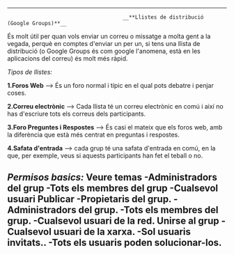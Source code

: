 ------------------------------------------------------------------------------------------------------------------------------------------
                                         __**Llistes de distribució (Google Groups)**__

És molt útil per quan vols enviar un correu o missatge a molta gent a la vegada, perquè en comptes d'enviar un per un, si tens una llista de distribució (o Google Groups és com google l'anomena, està en les aplicacions del correu) és molt més ràpid. 

*Tipos de llistes:*

**1.Foros Web** --> És un foro normal i típic en el qual pots debatre i penjar coses.

**2.Correu electrònic** --> Cada llista té un correu electrònic en comú i així no has d'escriure tots els correus dels participants.

**3.Foro Preguntes i Respostes** --> És casi el mateix que els foros web, amb la diferència que està més centrat en preguntas i respostes.

**4.Safata d'entrada** --> cada grup té una safata d'entrada en comú, en la que, per exemple, veus si aquests participants han fet el teball o no. 

*Permisos basics:*
Veure temas
-Administradors del grup
-Tots els membres del grup
-Cualsevol usuari
Publicar
-Propietaris del grup.
-Administradors del grup.
-Tots els membres del grup.
-Cualsevol usuari de la red.
Unirse al grup
-Cualsevol usuari de la xarxa.
-Sol usuaris invitats..
-Tots els usuaris poden solucionar-los.
------------------------------------------------------------------------------------------------------------------------------------------
